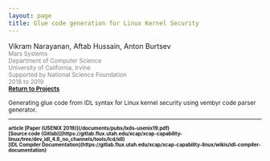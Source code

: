 ```yaml
---
layout: page
title: Glue code generation for Linux Kernel Security
---
```


Vikram Narayanan, Aftab Hussain, Anton Burtsev <small>
<br> <font color="gray">Mars Systems
<br> Department of Computer Science
<br> University of California, Irvine 
<br> Supported by National Science Foundation
<br> 2018 to 2019</font> 
<br><b><a href="../Projects/index.html#glue-gen-menu">Return to Projects</a></b>

Generating glue code from IDL syntax for Linux kernel security using
vembyr code parser generator.

_________________________

<small>
<b>
<span class="material-symbols-outlined"> article </span>[Paper (USENIX 2019)](/documents/pubs/lxds-usenix19.pdf)
<br>[Source code (Gitlab)](https://gitlab.flux.utah.edu/xcap/xcap-capability-linux/tree/dev_idl_4.8_no_channels/tools/lcd/idl)
<br>[IDL Compiler Documentation](https://gitlab.flux.utah.edu/xcap/xcap-capability-linux/wikis/idl-compiler-documentation)
</b>
</small>


	

